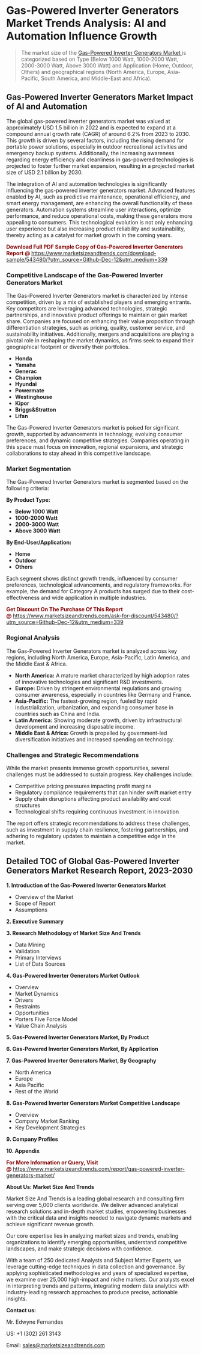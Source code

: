 <H1>Gas-Powered Inverter Generators Market Trends Analysis: AI and Automation Influence Growth</H1><blockquote><p>The market size of the <a href="https://www.marketsizeandtrends.com/download-sample/543480/?utm_source=Github-Dec-12&amp;utm_medium=339" target="_blank">Gas-Powered Inverter Generators Market </a>is categorized based on Type (Below 1000 Watt, 1000-2000 Watt, 2000-3000 Watt, Above 3000 Watt) and Application (Home, Outdoor, Others) and geographical regions (North America, Europe, Asia-Pacific, South America, and Middle-East and Africa).</p></blockquote><p><h2>Gas-Powered Inverter Generators Market Impact of AI and Automation</h2><p>The global gas-powered inverter generators market was valued at approximately USD 1.5 billion in 2022 and is expected to expand at a compound annual growth rate (CAGR) of around 6.2% from 2023 to 2030. This growth is driven by several factors, including the rising demand for portable power solutions, especially in outdoor recreational activities and emergency backup systems. Additionally, the increasing awareness regarding energy efficiency and cleanliness in gas-powered technologies is projected to foster further market expansion, resulting in a projected market size of USD 2.1 billion by 2030.</p><p>The integration of AI and automation technologies is significantly influencing the gas-powered inverter generators market. Advanced features enabled by AI, such as predictive maintenance, operational efficiency, and smart energy management, are enhancing the overall functionality of these generators. Automation systems streamline user interactions, optimize performance, and reduce operational costs, making these generators more appealing to consumers. This technological evolution is not only enhancing user experience but also increasing product reliability and sustainability, thereby acting as a catalyst for market growth in the coming years.</p></p><p><strong><span style="color: #800000;">Download Full PDF Sample Copy of Gas-Powered Inverter Generators Report @</span>&nbsp;</strong><a href="https://www.marketsizeandtrends.com/download-sample/543480/?utm_source=Github-Dec-12&amp;utm_medium=339">https://www.marketsizeandtrends.com/download-sample/543480/?utm_source=Github-Dec-12&amp;utm_medium=339</a></p><h3>Competitive Landscape of the Gas-Powered Inverter Generators Market</h3><p>The Gas-Powered Inverter Generators market is characterized by intense competition, driven by a mix of established players and emerging entrants. Key competitors are leveraging advanced technologies, strategic partnerships, and innovative product offerings to maintain or gain market share. Companies are focused on enhancing their value proposition through differentiation strategies, such as pricing, quality, customer service, and sustainability initiatives. Additionally, mergers and acquisitions are playing a pivotal role in reshaping the market dynamics, as firms seek to expand their geographical footprint or diversify their portfolios.</p><p><strong><p><ul><li>Honda </li><li> Yamaha </li><li> Generac </li><li> Champion </li><li> Hyundai </li><li> Powermate </li><li> Westinghouse </li><li> Kipor </li><li> Briggs&Stratton </li><li> Lifan</p></li></ul></p></strong></p><p>The Gas-Powered Inverter Generators market is poised for significant growth, supported by advancements in technology, evolving consumer preferences, and dynamic competitive strategies. Companies operating in this space must focus on innovation, regional expansions, and strategic collaborations to stay ahead in this competitive landscape.</p><h3>Market Segmentation</h3><p>The Gas-Powered Inverter Generators market is segmented based on the following criteria:</p><p><strong>By Product Type:</strong></p><p><strong><p><ul><li>Below 1000 Watt </li><li> 1000-2000 Watt </li><li> 2000-3000 Watt </li><li> Above 3000 Watt</p></li></ul></p></strong></p><p><strong>By End-User/Application:</strong></p><p><strong><p><ul><li>Home </li><li> Outdoor </li><li> Others</p></li></ul></p></strong></p><p>Each segment shows distinct growth trends, influenced by consumer preferences, technological advancements, and regulatory frameworks. For example, the demand for Category A products has surged due to their cost-effectiveness and wide application in multiple industries.</p><p><strong><span style="color: #800000;">Get Discount On The Purchase Of This Report @&nbsp;</span></strong><a href="https://www.marketsizeandtrends.com/ask-for-discount/543480/?utm_source=Github-Dec-12&amp;utm_medium=339">https://www.marketsizeandtrends.com/ask-for-discount/543480/?utm_source=Github-Dec-12&amp;utm_medium=339</a></p><h3>Regional Analysis</h3><p>The Gas-Powered Inverter Generators market is analyzed across key regions, including North America, Europe, Asia-Pacific, Latin America, and the Middle East &amp; Africa.</p><ul><li><strong>North America:</strong> A mature market characterized by high adoption rates of innovative technologies and significant R&amp;D investments.</li><li><strong>Europe:</strong> Driven by stringent environmental regulations and growing consumer awareness, especially in countries like Germany and France.</li><li><strong>Asia-Pacific:</strong> The fastest-growing region, fueled by rapid industrialization, urbanization, and expanding consumer base in countries such as China and India.</li><li><strong>Latin America:</strong> Showing moderate growth, driven by infrastructural development and increasing disposable income.</li><li><strong>Middle East &amp; Africa:</strong> Growth is propelled by government-led diversification initiatives and increased spending on technology.</li></ul><h3>Challenges and Strategic Recommendations</h3><p>While the market presents immense growth opportunities, several challenges must be addressed to sustain progress. Key challenges include:</p><ul><li>Competitive pricing pressures impacting profit margins</li><li>Regulatory compliance requirements that can hinder swift market entry</li><li>Supply chain disruptions affecting product availability and cost structures</li><li>Technological shifts requiring continuous investment in innovation</li></ul><p>The report offers strategic recommendations to address these challenges, such as investment in supply chain resilience, fostering partnerships, and adhering to regulatory updates to maintain a competitive edge in the market.</p><h2>Detailed TOC of Global Gas-Powered Inverter Generators Market Research Report, 2023-2030</h2><p><strong>1. Introduction of the Gas-Powered Inverter Generators Market</strong></p><ul><li>Overview of the Market</li><li>Scope of Report</li><li>Assumptions&nbsp;</li></ul><p><strong>2. Executive Summary</strong></p><p><strong>3. Research Methodology of <strong>Market Size And Trends</strong></strong></p><ul><li>Data Mining</li><li>Validation</li><li>Primary Interviews</li><li>List of Data Sources&nbsp;</li></ul><p><strong>4. Gas-Powered Inverter Generators Market Outlook</strong></p><ul><li>Overview</li><li>Market Dynamics</li><li>Drivers</li><li>Restraints</li><li>Opportunities</li><li>Porters Five Force Model</li><li>Value Chain Analysis&nbsp;</li></ul><p><strong>5. Gas-Powered Inverter Generators Market, By Product</strong></p><p><strong>6. Gas-Powered Inverter Generators Market, By Application</strong></p><p><strong>7. Gas-Powered Inverter Generators Market, By Geography</strong></p><ul><li>North America</li><li>Europe</li><li>Asia Pacific</li><li>Rest of the World&nbsp;</li></ul><p><strong>8. Gas-Powered Inverter Generators Market Competitive Landscape</strong></p><ul><li>Overview</li><li>Company Market Ranking</li><li>Key Development Strategies&nbsp;</li></ul><p><strong>9. Company Profiles</strong></p><p><strong>10. Appendix</strong></p><p><strong><span style="color: #800000;">For More Information or Query, Visit @&nbsp;</span></strong><a href="https://www.marketsizeandtrends.com/report/gas-powered-inverter-generators-market/">https://www.marketsizeandtrends.com/report/gas-powered-inverter-generators-market/</a></p><p></p><p><strong>About Us:&nbsp;Market Size And Trends</strong></p><p>Market Size And Trends&nbsp;is a leading global research and consulting firm serving over 5,000 clients worldwide. We deliver advanced analytical research solutions and in-depth market studies, empowering businesses with the critical data and insights needed to navigate dynamic markets and achieve significant revenue growth.</p><p>Our core expertise lies in analyzing market sizes and trends, enabling organizations to identify emerging opportunities, understand competitive landscapes, and make strategic decisions with confidence.</p><p>With a team of 250 dedicated Analysts and Subject Matter Experts, we leverage cutting-edge techniques in data collection and governance. By applying sophisticated methodologies and years of specialized expertise, we examine over 25,000 high-impact and niche markets. Our analysts excel in interpreting trends and patterns, integrating modern data analytics with industry-leading research approaches to produce precise, actionable insights.</p><p><strong>Contact us:</strong></p><p>Mr. Edwyne Fernandes</p><p>US: +1 (302) 261 3143</p><p>Email: <a href="mailto:sales@marketsizeandtrends.com">sales@marketsizeandtrends.com</a>&nbsp;</p>
